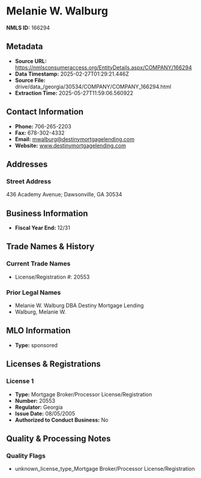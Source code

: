 # Melanie W. Walburg

**NMLS ID:** 166294

## Metadata
- **Source URL:** https://nmlsconsumeraccess.org/EntityDetails.aspx/COMPANY/166294
- **Data Timestamp:** 2025-02-27T01:29:21.446Z
- **Source File:** drive/data_/georgia/30534/COMPANY/COMPANY_166294.html
- **Extraction Time:** 2025-05-27T11:59:06.560922

## Contact Information
- **Phone:** 706-265-2203
- **Fax:** 678-302-4332
- **Email:** mwalburg@destinymortgagelending.com
- **Website:** www.destinymortgagelending.com

## Addresses
### Street Address
436 Academy Avenue; Dawsonville, GA 30534

## Business Information
- **Fiscal Year End:** 12/31

## Trade Names & History
### Current Trade Names
- License/Registration #: 20553

### Prior Legal Names
- Melanie W. Walburg DBA Destiny Mortgage Lending
- Walburg, Melanie W.

## MLO Information
- **Type:** sponsored

## Licenses & Registrations

### License 1
- **Type:** Mortgage Broker/Processor License/Registration
- **Number:** 20553
- **Regulator:** Georgia
- **Issue Date:** 08/05/2005
- **Authorized to Conduct Business:** No

## Quality & Processing Notes
### Quality Flags
- unknown_license_type_Mortgage Broker/Processor License/Registration
